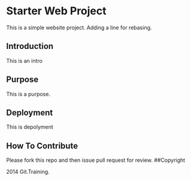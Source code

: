 # Starter Web Project 
This is a simple website project. Adding a line for rebasing. 
## Introduction 
This is an intro 
## Purpose 
This is a purpose. 
## Deployment 
This is depolyment 
## How To Contribute 
Please fork this repo and then issue pull request for review. 
##Copyright 

2014 Git.Training. 